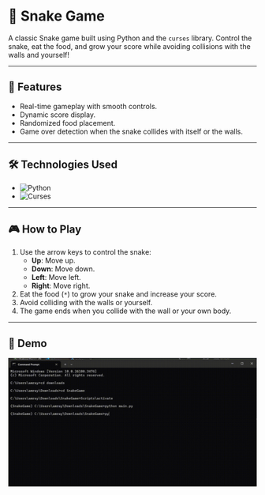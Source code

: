 # 🐍 Snake Game

A classic Snake game built using Python and the `curses` library. Control the snake, eat the food, and grow your score while avoiding collisions with the walls and yourself!

---

## 🚀 Features
- Real-time gameplay with smooth controls.
- Dynamic score display.
- Randomized food placement.
- Game over detection when the snake collides with itself or the walls.

---

## 🛠️ Technologies Used
- ![Python](https://img.shields.io/badge/Python-3776AB?style=for-the-badge&logo=python&logoColor=white)
- ![Curses](https://img.shields.io/badge/Curses-000000?style=for-the-badge&logo=gnu&logoColor=white)

---

## 🎮 How to Play
1. Use the arrow keys to control the snake:
   - **Up**: Move up.
   - **Down**: Move down.
   - **Left**: Move left.
   - **Right**: Move right.
2. Eat the food (`*`) to grow your snake and increase your score.
3. Avoid colliding with the walls or yourself.
4. The game ends when you collide with the wall or your own body.

---

## 🎥 Demo
![Snake Game Demo](https://github.com/amrayman999/Snake-Game/blob/master/Game%20Play.gif)
